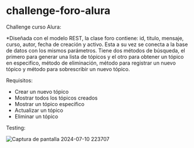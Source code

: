 # challenge-foro-alura
Challenge curso Alura:

*Diseñada con el modelo REST, la clase foro contiene: id, titulo, mensaje, curso, autor, fecha de creación y activo. Esta a su vez se conecta a la base de datos con los mismos parámetros.
Tiene dos métodos de búsqueda, el primero para generar una lista de tópicos y el otro para obtener un tópico en especifico, método de eliminación, método para registrar un nuevo tópico y método para sobrescribir un nuevo tópico.

Requisitos:
- Crear un nuevo tópico
- Mostrar todos los tópicos creados
- Mostrar un tópico específico
- Actualizar un tópico
- Eliminar un tópico

Testing:

![Captura de pantalla 2024-07-10 223707](https://github.com/user-attachments/assets/86797074-0b49-4e1b-8d84-794a34a71988)


